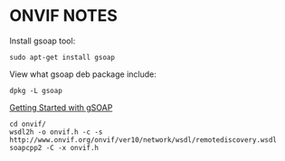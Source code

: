 # ONVIF NOTES

Install gsoap tool:

    sudo apt-get install gsoap

View what gsoap deb package include:

    dpkg -L gsoap

[Getting Started with gSOAP](https://www.genivia.com/dev.html)

    cd onvif/
    wsdl2h -o onvif.h -c -s  http://www.onvif.org/onvif/ver10/network/wsdl/remotediscovery.wsdl
    soapcpp2 -C -x onvif.h